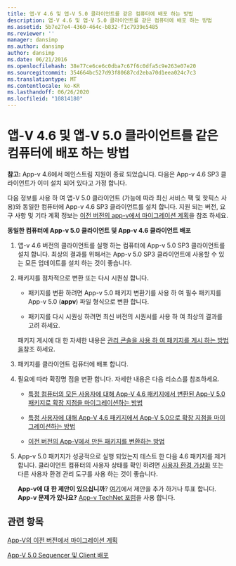 ```yaml
---
title: 앱-V 4.6 및 앱-V 5.0 클라이언트를 같은 컴퓨터에 배포 하는 방법
description: 앱-V 4.6 및 앱-V 5.0 클라이언트를 같은 컴퓨터에 배포 하는 방법
ms.assetid: 5b7e27e4-4360-464c-b832-f1c7939e5485
ms.reviewer: ''
manager: dansimp
ms.author: dansimp
author: dansimp
ms.date: 06/21/2016
ms.openlocfilehash: 38e77ce6ce6c0dba7c67f6c0dfa5c9e263e07e20
ms.sourcegitcommit: 354664bc527d93f80687cd2eba70d1eea024c7c3
ms.translationtype: MT
ms.contentlocale: ko-KR
ms.lasthandoff: 06/26/2020
ms.locfileid: "10814180"
---
```

# 앱-V 4.6 및 앱-V 5.0 클라이언트를 같은 컴퓨터에 배포 하는 방법

**참고:** App-v 4.6에서 메인스트림 지원이 종료 되었습니다. 다음은 App-v 4.6 SP3 클라이언트가 이미 설치 되어 있다고 가정 합니다.

다음 정보를 사용 하 여 앱-V 5.0 클라이언트 (가능에 따라 최신 서비스 팩 및 핫픽스 사용)와 동일한 컴퓨터에 App-v 4.6 SP3 클라이언트를 설치 합니다. 지원 되는 버전, 요구 사항 및 기타 계획 정보는 [이전 버전의 app-v에서 마이그레이션 계획](planning-for-migrating-from-a-previous-version-of-app-v.md)을 참조 하세요.

**동일한 컴퓨터에 App-v 5.0 클라이언트 및 App-v 4.6 클라이언트 배포**

1.  앱-v 4.6 버전의 클라이언트를 실행 하는 컴퓨터에 App-v 5.0 SP3 클라이언트를 설치 합니다. 최상의 결과를 위해서는 App-v 5.0 SP3 클라이언트에 사용할 수 있는 모든 업데이트를 설치 하는 것이 좋습니다.

2.  패키지를 점차적으로 변환 또는 다시 시퀀싱 합니다.

    -   패키지를 변환 하려면 App-v 5.0 패키지 변환기를 사용 하 여 필수 패키지를 App-v 5.0 (**appv**) 파일 형식으로 변환 합니다.

    -   패키지를 다시 시퀀싱 하려면 최신 버전의 시퀀서를 사용 하 여 최상의 결과를 고려 하세요.

    패키지 게시에 대 한 자세한 내용은 [관리 콘솔을 사용 하 여 패키지를 게시 하는 방법을](how-to-publish-a-package-by-using-the-management-console-50.md)참조 하세요.

3.  패키지를 클라이언트 컴퓨터에 배포 합니다.

4.  필요에 따라 확장명 점을 변환 합니다. 자세한 내용은 다음 리소스를 참조하세요.

    -   [특정 컴퓨터의 모든 사용자에 대해 App-V 4.6 패키지에서 변환된 App-V 5.0 패키지로 확장 지점을 마이그레이션하는 방법](how-to-migrate-extension-points-from-an-app-v-46-package-to-a-converted-app-v-50-package-for-all-users-on-a-specific-computer.md)

    -   [특정 사용자에 대해 App-V 4.6 패키지에서 App-V 5.0으로 확장 지점을 마이그레이션하는 방법](how-to-migrate-extension-points-from-an-app-v-46-package-to-app-v-50-for-a-specific-user.md)

    -   [이전 버전의 App-V에서 만든 패키지를 변환하는 방법](how-to-convert-a-package-created-in-a-previous-version-of-app-v.md)

5.  App-v 5.0 패키지가 성공적으로 실행 되었는지 테스트 한 다음 4.6 패키지를 제거 합니다. 클라이언트 컴퓨터의 사용자 상태를 확인 하려면 [사용자 환경 가상화](https://technet.microsoft.com/library/dn458947.aspx) 또는 다른 사용자 환경 관리 도구를 사용 하는 것이 좋습니다.

    **App-v에 대 한 제안이 있으십니까**? [여기](http://appv.uservoice.com/forums/280448-microsoft-application-virtualization)에서 제안을 추가 하거나 투표 합니다. **App-v 문제가 있나요?** [App-v TechNet 포럼](https://social.technet.microsoft.com/Forums/home?forum=mdopappv)을 사용 합니다.

## 관련 항목


[App-V의 이전 버전에서 마이그레이션 계획](planning-for-migrating-from-a-previous-version-of-app-v.md)

[App-V 5.0 Sequencer 및 Client 배포](deploying-the-app-v-50-sequencer-and-client.md)

 

 





